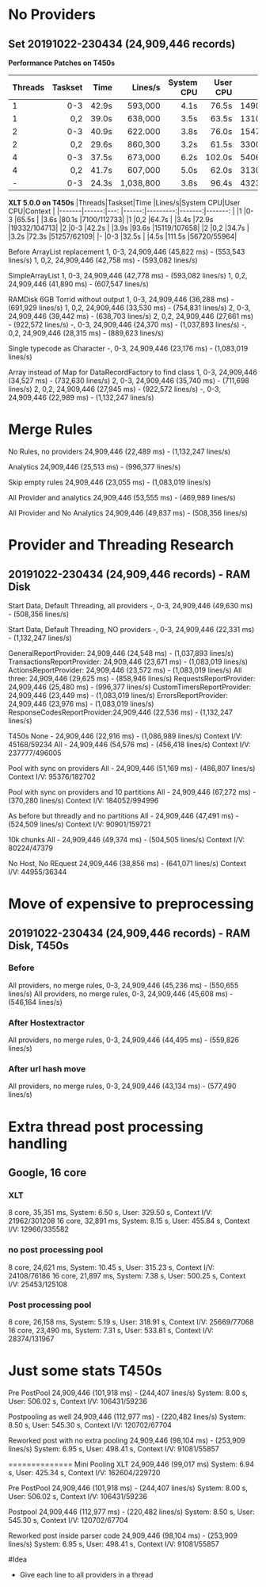 # No Providers
## Set 20191022-230434 (24,909,446 records)

**Performance Patches on T450s**

|Threads|Taskset|Time   |Lines/s|System CPU|User CPU|Context    |
|-------|------:|---:   |------:|---------:|-------:|-------:   |
|1      |0-3    |42.9s  |593,000|4.1s      |76.5s   |14903/61114|
|1      |0,2    |39.0s  |638,000|3.5s      |63.5s   |13103/57636|
|2      |0-3    |40.9s  |622.000|3.8s      |76.0s   |15473/61750|
|2      |0,2    |29.6s  |860,300|3.2s      |61.5s   |33008/38287|
|4      |0-3    |37.5s  |673,000|6.2s      |102.0s  |54064/50807|
|4      |0,2    |41.7s  |607,000|5.0s      |62.0s   |31300/51226|
|-      |0-3    |24.3s  |1,038,800|3.8s    |96.4s   |43235/39050|


**XLT 5.0.0 on T450s**
|Threads|Taskset|Time   |Lines/s|System CPU|User CPU|Context    |
|-------|------:|---:   |------:|---------:|-------:|-------:   |
|1      |0-3    |65.5s  |       |3.6s      |80.1s   |7100/112733|
|1      |0,2    |64.7s  |       |3.4s      |72.9s   |19332/104713|
|2      |0-3    |42.2s  |       |3.9s      |93.6s   |15119/107658|
|2      |0,2    |34.7s  |       |3.2s      |72.3s   |51257/62109|
|-      |0-3    |32.5s  |       |4.5s      |111.5s  |56720/55964|


Before ArrayList replacement
1, 0-3, 24,909,446 (45,822 ms) - (553,543 lines/s)
1, 0,2, 24,909,446 (42,758 ms) - (593,082 lines/s)

SimpleArrayList
1, 0-3, 24,909,446 (42,778 ms) - (593,082 lines/s)
1, 0,2, 24,909,446 (41,890 ms) - (607,547 lines/s)

RAMDisk 6GB Torrid without output
1, 0-3, 24,909,446 (36,288 ms) - (691,929 lines/s)
1, 0,2, 24,909,446 (33,530 ms) - (754,831 lines/s)
2, 0-3, 24,909,446 (39,442 ms) - (638,703 lines/s)
2, 0,2, 24,909,446 (27,661 ms) - (922,572 lines/s)
-, 0-3, 24,909,446 (24,370 ms) - (1,037,893 lines/s)
-, 0,2, 24,909,446 (28,315 ms) - (889,623 lines/s)

Single typecode as Character
-, 0-3, 24,909,446 (23,176 ms) - (1,083,019 lines/s)

Array instead of Map for DataRecordFactory to find class
1, 0-3, 24,909,446 (34,527 ms) - (732,630 lines/s)
2, 0-3, 24,909,446 (35,740 ms) - (711,698 lines/s)
2, 0,2, 24,909,446 (27,945 ms) - (922,572 lines/s)
-, 0-3, 24,909,446 (22,989 ms) - (1,132,247 lines/s)

# Merge Rules

No Rules, no providers
24,909,446 (22,489 ms) - (1,132,247 lines/s)

Analytics
24,909,446 (25,513 ms) - (996,377 lines/s)

Skip empty rules
24,909,446 (23,055 ms) - (1,083,019 lines/s)

All Provider and analytics
24,909,446 (53,555 ms) - (469,989 lines/s)

All Provider and No Analytics
24,909,446 (49,837 ms) - (508,356 lines/s)


# Provider and Threading Research
##  20191022-230434 (24,909,446 records) - RAM Disk

Start Data, Default Threading, all providers
-, 0-3, 24,909,446 (49,630 ms) - (508,356 lines/s)

Start Data, Default Threading, NO providers
-, 0-3, 24,909,446 (22,331 ms) - (1,132,247 lines/s)

GeneralReportProvider:      24,909,446 (24,548 ms) - (1,037,893 lines/s)
TransactionsReportProvider: 24,909,446 (23,671 ms) - (1,083,019 lines/s)
ActionsReportProvider:      24,909,446 (23,572 ms) - (1,083,019 lines/s)
All three:                  24,909,446 (29,625 ms) - (858,946 lines/s)
RequestsReportProvider:     24,909,446 (25,480 ms) - (996,377 lines/s)
CustomTimersReportProvider: 24,909,446 (23,449 ms) - (1,083,019 lines/s)
ErrorsReportProvider:       24,909,446 (23,976 ms) - (1,083,019 lines/s)
ResponseCodesReportProvider:24,909,446 (22,536 ms) - (1,132,247 lines/s)

T450s
None - 24,909,446 (22,916 ms) - (1,086,989 lines/s) Context I/V: 45168/59234
All  - 24,909,446 (54,576 ms) - (456,418 lines/s) Context I/V: 237777/496005

Pool with sync on providers
All  - 24,909,446 (51,169 ms) - (486,807 lines/s) Context I/V: 95376/182702

Pool with sync on providers and 10 partitions
All - 24,909,446 (67,272 ms) - (370,280 lines/s) Context I/V: 184052/994996

As before but threadly and no partitions
All - 24,909,446 (47,491 ms) - (524,509 lines/s) Context I/V: 90901/159721

10k chunks
All - 24,909,446 (49,374 ms) - (504,505 lines/s) Context I/V: 80224/47379

No Host, No REquest
24,909,446 (38,856 ms) - (641,071 lines/s) Context I/V: 44955/36344

# Move of expensive to preprocessing
##  20191022-230434 (24,909,446 records) - RAM Disk, T450s

### Before
All providers, no merge rules, 0-3, 24,909,446 (45,236 ms) - (550,655 lines/s)
All providers, no merge rules, 0-3, 24,909,446 (45,608 ms) - (546,164 lines/s)

### After Hostextractor
All providers, no merge rules, 0-3, 24,909,446 (44,495 ms) - (559,826 lines/s)

### After url hash move
All providers, no merge rules, 0-3, 24,909,446 (43,134 ms) - (577,490 lines/s)

# Extra thread post processing handling
## Google, 16 core
### XLT
8 core, 35,351 ms, System: 6.50 s, User: 329.50 s, Context I/V: 21962/301208
16 core, 32,891 ms, System: 8.15 s, User: 455.84 s, Context I/V: 12966/335582

### no post processing pool
8 core, 24,621 ms, System: 10.45 s, User: 315.23 s, Context I/V: 24108/76186
16 core, 21,897 ms,  System: 7.38 s, User: 500.25 s, Context I/V: 25453/125108

### Post processing pool
8 core, 26,158 ms, System: 5.19 s, User: 318.91 s, Context I/V: 25669/77068
16 core, 23,490 ms, System: 7.31 s, User: 533.81 s, Context I/V: 28374/131967

# Just some stats T450s
Pre PostPool
24,909,446 (101,918 ms) - (244,407 lines/s)
System: 8.00 s, User: 506.02 s, Context I/V: 106431/59236

Postpooling as well
24,909,446 (112,977 ms) - (220,482 lines/s)
System: 8.50 s, User: 545.30 s, Context I/V: 120702/67704

Reworked post with no extra pooling
24,909,446 (98,104 ms) - (253,909 lines/s)
System: 6.95 s, User: 498.41 s, Context I/V: 91081/55857

============== Mini Pooling
XLT
24,909,446 (99,017 ms)
System: 6.94 s, User: 425.34 s, Context I/V: 162604/229720

Pre PostPool
24,909,446 (101,918 ms) - (244,407 lines/s)
System: 8.00 s, User: 506.02 s, Context I/V: 106431/59236

Postpool
24,909,446 (112,977 ms) - (220,482 lines/s)
System: 8.50 s, User: 545.30 s, Context I/V: 120702/67704

Reworked post inside parser code
24,909,446 (98,104 ms) - (253,909 lines/s)
System: 6.95 s, User: 498.41 s, Context I/V: 91081/55857



#Idea
* Give each line to all providers in a thread